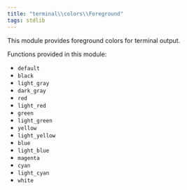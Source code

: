 ```yaml
---
title: "terminal\\colors\\Foreground"
tags: stdlib
---
```


This module provides foreground colors for terminal output.

Functions provided in this module:

- `default`
- `black`
- `light_gray`
- `dark_gray`
- `red`
- `light_red`
- `green`
- `light_green`
- `yellow`
- `light_yellow`
- `blue`
- `light_blue`
- `magenta`
- `cyan`
- `light_cyan`
- `white`
